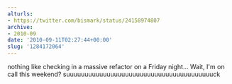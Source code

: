```yaml
---
alturls:
- https://twitter.com/bismark/status/24158974807
archive:
- 2010-09
date: '2010-09-11T02:27:44+00:00'
slug: '1284172064'
---
```


nothing like checking in a massive refactor on a Friday night... Wait, I'm on call this weekend? suuuuuuuuuuuuuuuuuuuuuuuuuuuuuuuuuuuuuuuuck

